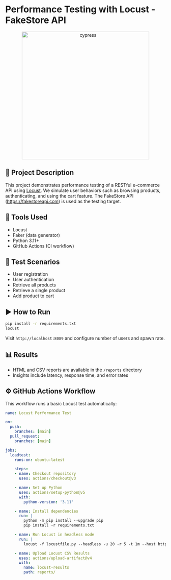 # Performance Testing with Locust - FakeStore API

<p align="center">
  <img src="https://github.com/user-attachments/assets/497d28d8-71a4-4b91-8d2a-c0137a27ec91" alt="cypress" width="400" />
</p>

## 📝 Project Description
This project demonstrates performance testing of a RESTful e-commerce API using [Locust](https://locust.io/). We simulate user behaviors such as browsing products, authenticating, and using the cart feature. The FakeStore API (https://fakestoreapi.com) is used as the testing target.

## 🚀 Tools Used
- Locust
- Faker (data generator)
- Python 3.11+
- GitHub Actions (CI workflow)

## 📌 Test Scenarios
- User registration
- User authentication
- Retrieve all products
- Retrieve a single product
- Add product to cart

## ▶️ How to Run
```bash
pip install -r requirements.txt
locust
```
Visit `http://localhost:8089` and configure number of users and spawn rate.

## 📊 Results
- HTML and CSV reports are available in the `/reports` directory
- Insights include latency, response time, and error rates

## ⚙️ GitHub Actions Workflow
This workflow runs a basic Locust test automatically:

```yaml
name: Locust Performance Test

on:
  push:
    branches: [main]
  pull_request:
    branches: [main]

jobs:
  loadtest:
    runs-on: ubuntu-latest

    steps:
    - name: Checkout repository
      uses: actions/checkout@v3

    - name: Set up Python
      uses: actions/setup-python@v5
      with:
        python-version: '3.11'

    - name: Install dependencies
      run: |
        python -m pip install --upgrade pip
        pip install -r requirements.txt

    - name: Run Locust in headless mode
      run: |
        locust -f locustfile.py --headless -u 20 -r 5 -t 1m --host https://fakestoreapi.com --csv=reports/results

    - name: Upload Locust CSV Results
      uses: actions/upload-artifact@v4
      with:
        name: locust-results
        path: reports/
```
